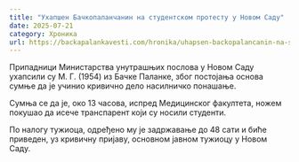 ```yaml
---
title: "Ухапшен Бачкопаланчанин на студентском протесту у Новом Саду"
date: 2025-07-21
category: Хроника
url: https://backapalankavesti.com/hronika/uhapsen-backopalancanin-na-studentskom-protestu-u-novom-sadu/
---
```


Припадници Министарства унутрашњих послова у Новом Саду ухапсили су М. Г. (1954) из Бачке Паланке, због постојања основа сумње да је учинио кривично дело насилничко понашање.

Сумња се да је, око 13 часова, испред Медицинског факултета, ножем покушао да исече транспарент који су носили студенти.

По налогу тужиоца, одређено му је задржавање до 48 сати и биће приведен, уз кривичну пријаву, основном јавном тужиоцу у Новом Саду.
